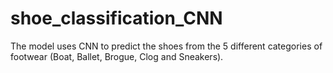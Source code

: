 # shoe_classification_CNN
The model uses CNN to predict the shoes from the 5 different categories of footwear (Boat, Ballet, Brogue, Clog and Sneakers).
